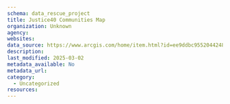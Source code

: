 ```yaml
---
schema: data_rescue_project 
title: Justice40 Communities Map
organization: Unknown
agency: 
websites: 
data_source: https://www.arcgis.com/home/item.html?id=ee9ddbc95520442482cd511f9170663a
description: 
last_modified: 2025-03-02
metadata_available: No
metadata_url: 
category:
  - Uncategorized
resources:
---
```

